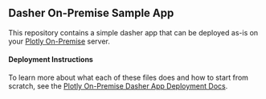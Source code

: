 ## Dasher On-Premise Sample App

This repository contains a simple dasher app that can be deployed as-is on your [Plotly On-Premise](https://plot.ly/products/on-premise) server.

#### Deployment Instructions

To learn more about what each of these files does and how to start from scratch, see the [Plotly On-Premise Dasher App Deployment Docs](https://plot.ly/dasher/deployment/on-premise).
